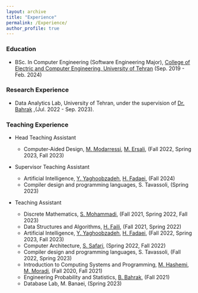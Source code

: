 ```yaml
---
layout: archive
title: "Experience"
permalink: /Experience/
author_profile: true
---
```


### Education

- BSc. In Computer Engineering (Software Engineering Major), [College of Electric and Computer Engineering, University of Tehran](https://ece.ut.ac.ir/) (Sep. 2019 - Feb. 2024)

### Research Experience

- Data Analytics Lab, University of Tehran, under the supervision of [Dr. Bahrak](https://profile.ut.ac.ir/en/~bahrak) ,(Jul. 2022 - Sep. 2023).

### Teaching Experience

- Head Teaching Assistant

  - Computer-Aided Design, [M. Modarressi](https://ece.ut.ac.ir/~modarressi), [M. Ersali](https://ece.ut.ac.ir/~mersali), (Fall 2022, Spring 2023, Fall 2023)

- Supervisor Teaching Assistant

  - Artificial Intelligence, [Y. Yaghoobzadeh](https://ece.ut.ac.ir/~y.yaghoobzadeh), [H. Fadaei](https://ece.ut.ac.ir/en/~students/h.fadaei), (Fall 2024)
  - Compiler design and programming languages, S. Tavassoli, (Spring 2023)

- Teaching Assistant
  - Discrete Mathematics, [S. Mohammadi](https://ece.ut.ac.ir/~smohamadi), (Fall 2021, Spring 2022, Fall 2023)
  - Data Structures and Algorithms, [H. Faili](https://ece.ut.ac.ir/~hfaili), (Fall 2021, Spring 2022)
  - Artificial Intelligence, [Y. Yaghoobzadeh](https://ece.ut.ac.ir/~y.yaghoobzadeh), [H. Fadaei](https://ece.ut.ac.ir/en/~students/h.fadaei), (Fall 2022, Spring 2023, Fall 2023)
  - Computer Architecture, [S. Safari](https://ece.ut.ac.ir/~saeed), (Spring 2022, Fall 2022)
  - Compiler design and programming languages, S. Tavassoli, (Fall 2022, Spring 2023)
  - Introduction to Computing Systems and Programming, [M. Hashemi](https://ece.ut.ac.ir/~rhashemi), [M. Moradi](https://ece.ut.ac.ir/~moradih), (Fall 2020, Fall 2021)
  - Engineering Probability and Statistics, [B. Bahrak](https://ece.ut.ac.ir/~bahrak), (Fall 2021)
  - Database Lab, M. Banaei, (Spring 2023)
